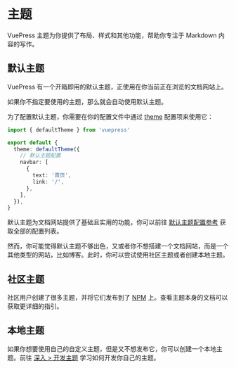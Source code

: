 # 主题

VuePress 主题为你提供了布局、样式和其他功能，帮助你专注于 Markdown 内容的写作。

## 默认主题

VuePress 有一个开箱即用的默认主题，正使用在你当前正在浏览的文档网站上。

如果你不指定要使用的主题，那么就会自动使用默认主题。

为了配置默认主题，你需要在你的配置文件中通过 [theme](../reference/config.md#theme) 配置项来使用它：

```ts
import { defaultTheme } from 'vuepress'

export default {
  theme: defaultTheme({
    // 默认主题配置
    navbar: [
      {
        text: '首页',
        link: '/',
      },
    ],
  }),
}
```

默认主题为文档网站提供了基础且实用的功能，你可以前往 [默认主题配置参考](../reference/default-theme/config.md) 获取全部的配置列表。

然而，你可能觉得默认主题不够出色，又或者你不想搭建一个文档网站，而是一个其他类型的网站，比如博客。此时，你可以尝试使用社区主题或者创建本地主题。

## 社区主题

社区用户创建了很多主题，并将它们发布到了 [NPM](https://www.npmjs.com/search?q=keywords:vuepress-theme) 上。查看主题本身的文档可以获取更详细的指引。

## 本地主题

如果你想要使用自己的自定义主题，但是又不想发布它，你可以创建一个本地主题。前往 [深入 > 开发主题](../advanced/theme.md) 学习如何开发你自己的主题。
